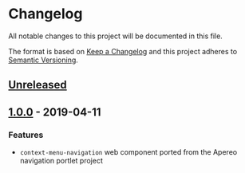 # Changelog

All notable changes to this project will be documented in this file.

The format is based on [Keep a Changelog](http://keepachangelog.com/en/1.0.0/)
and this project adheres to [Semantic Versioning](http://semver.org/spec/v2.0.0.html).

## [Unreleased][]

## [1.0.0][] - 2019-04-11

### Features

-   `context-menu-navigation` web component ported from the Apereo navigation portlet project

[unreleased]: https://github.com/uPortal-contrib/navigation-web-components/compare/v1.0.0...HEAD
[1.0.0]: https://github.com/uPortal-contrib/navigation-web-components/compare/8e68938ac614423ace91d01e6402e2daa6071100...v1.0.0
